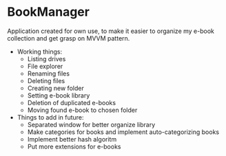 # BookManager

Application created for own use, to make it easier to organize my e-book collection and get grasp on MVVM pattern. 

* Working things:
    - Listing drives
    - File explorer
    - Renaming files
    - Deleting files
    - Creating new folder
    - Setting e-book library
    - Deletion of duplicated e-books
    - Moving found e-book to chosen folder
* Things to add in future:
    - Separated window for better organize library
    - Make categories for books and implement auto-categorizing books
    - Implement better hash algoritm
    - Put more extensions for e-books
    
